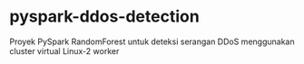 # pyspark-ddos-detection
Proyek PySpark RandomForest untuk deteksi serangan DDoS menggunakan cluster virtual Linux-2 worker

